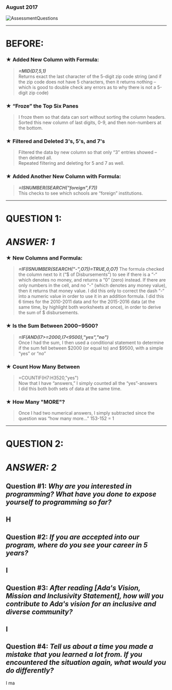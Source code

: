 ### August 2017

![AssessmentQuestions]  
  
----------
# BEFORE:
### ★ Added New Column with Formula:
>***=MID(D7,5,1)***  
>Returns exact the last character of the 5-digit zip code string (and if the zip code does not have 5 characters, then it returns nothing – which is good to double check any errors as to why there is not a 5-digit zip code)  
  
### ★ “Froze” the Top Six Panes  
>I froze them so that data can sort without sorting the column headers.  
>Sorted this new column of last digits, 0-9, and then non-numbers at the bottom.  
  
### ★ Filtered and Deleted 3's, 5's, and 7's
>Filtered the data by new column so that only “3” entries showed – then deleted all.  
>Repeated filtering and deleting for 5 and 7 as well.  
  
### ★ Added Another New Column with Formula:  
>***=ISNUMBER(SEARCH("foreign",F7))***  
>This checks to see which schools are “foreign” institutions.  
  
----------
# QUESTION 1:  
# *ANSWER: 1*  
  
### ★ New Columns and Formula:  
>***=IF(ISNUMBER(SEARCH("-",O7))=TRUE,0,O7)***
>The formula checked the column next to it (“$ of Disbursements”) to see if there is a “-“ which denotes no money, and returns a “0” (zero) instead. If there are only numbers in the cell, and no “-” (which denotes any money value), then it returns that money value. I did this only to correct the dash “-“ into a numeric value in order to use it in an addition formula.
I did this 6 times for the 2010-2011 data and for the 2015-2016 data (at the same time, by highlight both worksheets at once), in order to derive the sum of $ disbursements.  
  
### ★ Is the Sum Between $2000-$9500?
>***=IF(AND(I7>=2000,I7<9500),"yes","no")***  
>Once I had the sum, I then used a conditional statement to determine if the sum fell between $2000 (or equal to) and $9500, with a simple “yes” or “no”  
  
### ★ Count How Many Between
>=COUNTIF(H7:H3520,"yes")  
>Now that I have “answers,” I simply counted all the “yes”-answers  
>I did this both both sets of data at the same time.  

### ★ How Many "MORE"?
>Once I had two numerical answers, I simply subtracted since the question was “how many more…”
>153-152 = 1  
  
----------
# QUESTION 2:  
# *ANSWER: 2*


  
  
## **Question #1: *Why are you interested in programming? What have you done to expose yourself to programming so far?***  
H
----------
## **Question #2: *If you are accepted into our program, where do you see your career in 5 years?***   
I
----------  
## **Question #3: *After reading [Ada's Vision, Mission and Inclusivity Statement], how will you contribute to Ada's vision for an inclusive and diverse community?***     
I     
----------
## **Question #4: *Tell us about a time you made a mistake that you learned a lot from. If you encountered the situation again, what would you do differently?***  
I ma
  

[AssessmentQuestions]: https://
